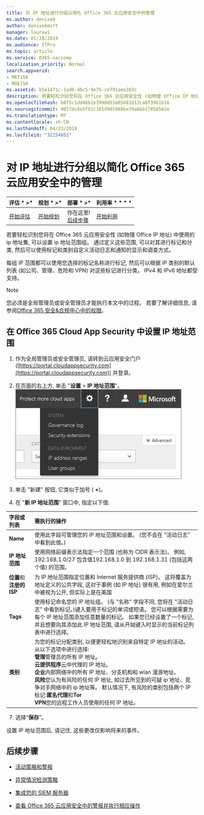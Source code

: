 ```yaml
---
title: 对 IP 地址进行分组以简化 Office 365 云应用安全中的管理
ms.author: deniseb
author: denisebmsft
manager: laurawi
ms.date: 01/28/2019
ms.audience: ITPro
ms.topic: article
ms.service: O365-seccomp
localization_priority: Normal
search.appverid:
- MET150
- MOE150
ms.assetid: b5e1471c-1ad6-4bc5-9e75-ce791aee283c
description: 若要轻松识别您将在 Office 365 云应用安全性 (如物理 Office IP 地址) 中使用的 ip 地址集, 可以设置 ip 地址范围组。
ms.openlocfilehash: b8f5c1dd46b2e3990d53a65881d12ca8f3961b16
ms.sourcegitcommit: 0017dc6a5f81c165d9dfd88be39a6bb17856582e
ms.translationtype: MT
ms.contentlocale: zh-CN
ms.lasthandoff: 04/23/2019
ms.locfileid: "32254852"
---
```

# <a name="group-your-ip-addresses-to-simplify-management-in-office-365-cloud-app-security"></a>对 IP 地址进行分组以简化 Office 365 云应用安全中的管理
  
|评估 * *\>**|规划 * *\>**|部署 * *\>**|利用率 * * * *|
|:-----|:-----|:-----|:-----|
|[开始评估](office-365-cas-overview.md) <br/> |[开始规划](get-ready-for-office-365-cas.md) <br/> |你在这里!  <br/> [后续步骤](#next-steps) <br/> |[开始利用](utilization-activities-for-ocas.md) <br/> |
   
若要轻松识别您将在 Office 365 云应用安全性 (如物理 Office IP 地址) 中使用的 ip 地址集, 可以设置 ip 地址范围组。 通过定义这些范围, 可以对其进行标记和分类, 然后可以使用标记和类别自定义活动日志和通知的显示和调查方式。
  
每组 IP 范围都可以使用您选择的标记名称进行标记, 然后可以根据 IP 类别的默认列表 (如公司、管理、危险和 VPN) 对这些标记进行分类。 IPv4 和 IPv6 地址都受支持。
  
> [!NOTE]
> 您必须是全局管理员或安全管理员才能执行本文中的过程。 若要了解详细信息, 请参阅[Office 365 安全&amp;合规中心中的权限](permissions-in-the-security-and-compliance-center.md)。 
  
## <a name="to-set-up-an-ip-address-range-in-office-365-cloud-app-security"></a>在 Office 365 Cloud App Security 中设置 IP 地址范围

1. 作为全局管理员或安全管理员, 请转到云应用安全门户 ([https://portal.cloudappsecurity.com](https://portal.cloudappsecurity.com)) 并登录。
    
2. 在页面的右上方, 单击 "**设置** \> **IP 地址范围**"。<br>![在 O365 云应用安全性中, 选择 "设置" 以访问系统和数据设置](media/f6c48ee3-39b4-4b5a-8252-b6493b7bcd3d.png)<br>
  
3. 单击 "新建" 按钮, 它类似于加号 ( **+**)。
    
4. 在 "**新 IP 地址范围**" 窗口中, 指定以下值: 
    
|**字段或列表**|**需执行的操作**|
|:-----|:-----|
|**Name** <br/> |使用此字段可管理您的 IP 地址范围和设置。 (您不会在 "活动日志" 中看到此值。)  <br/> |
|**IP 地址范围** <br/> |使用网络前缀表示法指定一个范围 (也称为 CIDR 表示法)。 例如, 192.168.1.0/27 包含值192.168.1.0 到 192.168.1.31 (包括这两个值) 的范围。  <br/> |
|**位置**和**注册的 ISP** <br/> |为 IP 地址范围指定位置和 Internet 服务提供商 (ISP)。 这将覆盖为地址定义的公共字段, 这对于事例 (如 IP 地址) 很有用, 例如在爱尔兰中被视为公开, 但实际上是在美国  <br/> |
|**Tags** <br/> |使用标记命名您的 IP 地址组。 (与 "名称" 字段不同, 您将在 "活动日志" 中看到标记。)键入要用于标记的单词或短语。 您可以根据需要为每个 IP 地址范围添加任意数量的标记。 如果您已经设置了一个标记, 并且想要向其添加此 IP 地址范围, 请从开始键入时显示的当前标记列表中进行选择。  <br/> |
|**类别** <br/> | 为您的标记分配类别, 以便更轻松地识别来自特定 IP 地址的活动。 从以下选项中进行选择:  <br/> **管理**管理员的所有 IP 地址。  <br/> **云提供程序**云中代理的 IP 地址。  <br/> **企业**内部网络中的所有 IP 地址、分支机构和 wlan 漫游地址。  <br/> **风险**您认为有风险的任何 IP 地址, 如过去所见到的可疑 ip 地址、竞争对手网络中的 ip 地址等。 默认情况下, 有风险的类别包括两个 IP 标记:**匿名代理**和**Tor** <br/> **VPN**您的远程工作人员使用的任何 IP 地址。  <br/> |
   
7. 选择“**保存**”。
    
设置 IP 地址范围后, 请记住, 这些更改仅影响将来的事件。
  
## <a name="next-steps"></a>后续步骤

- [活动策略和警报](activity-policies-and-alerts.md)
    
- [异常情况检测策略](anomaly-detection-policies-in-ocas.md)
    
- [集成您的 SIEM 服务器](integrate-your-siem-server-with-office-365-cas.md)
    
- [查看 Office 365 云应用安全中的警报并执行相应操作](review-office-365-cas-alerts.md)
    

